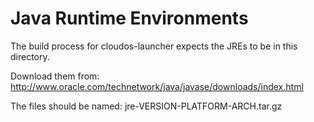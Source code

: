 Java Runtime Environments
=========================

The build process for cloudos-launcher expects the JREs to be in this directory.

Download them from: http://www.oracle.com/technetwork/java/javase/downloads/index.html

The files should be named: jre-VERSION-PLATFORM-ARCH.tar.gz
